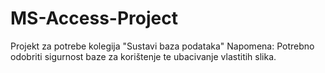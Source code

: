 # MS-Access-Project
Projekt za potrebe kolegija "Sustavi baza podataka"
Napomena: Potrebno odobriti sigurnost baze za korištenje te ubacivanje vlastitih slika.
